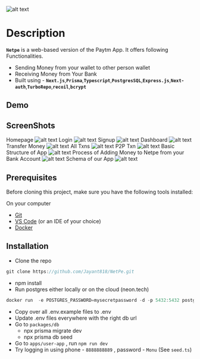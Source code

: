 ![alt text](assests/image.png)

# Description

**`Netpe`** is a web-based version of the Paytm App.
It offers following Functionalities.

- Sending Money from your wallet to other person wallet
- Receiving Money from Your Bank
- Built using - **`Next.js`**,**`Prisma`**,**`Typescript`**,**`PostgresSQL`**,**`Express.js`**,**`Next-auth`**,**`TurboRepo`**,**`recoil`**,**`bcrypt`**

## Demo

## ScreenShots

Homepage
![alt text](assests/image-1.png)
Login
![alt text](assests/image-2.png)
Signup
![alt text](assests/image-3.png)
Dashboard
![alt text](assests/image-4.png)
Transfer Money
![alt text](assests/image-5.png)
All Txns
![alt text](assests/image-6.png)
P2P Txn
![alt text](assests/image10.png)
Basic Structure of App
![alt text](assests/image-11.png)
Process of Adding Money to Netpe from your Bank Account
![alt text](assests/image-12.png)
Schema of our App
![alt text](assests/image-13.png)

## Prerequisites

Before cloning this project, make sure you have the following tools installed:

On your computer

- [Git](https://git-scm.com/downloads)
- [VS Code](https://code.visualstudio.com/download) (or an IDE of your choice)
- [Docker](https://www.docker.com/)

## Installation

- Clone the repo

```jsx
git clone https://github.com/Jayant818/NetPe.git
```

- npm install
- Run postgres either locally or on the cloud (neon.tech)

```jsx
docker run  -e POSTGRES_PASSWORD=mysecretpassword -d -p 5432:5432 postgres
```

- Copy over all .env.example files to .env
- Update .env files everywhere with the right db url
- Go to `packages/db`
  - npx prisma migrate dev
  - npx prisma db seed
- Go to `apps/user-app` , run `npm run dev`
- Try logging in using phone - `8888888889` , password - `Monu` (See `seed.ts`)
